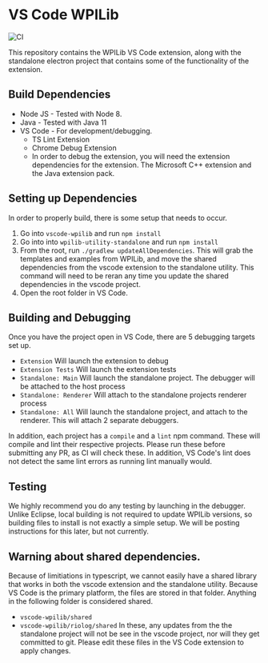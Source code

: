 # VS Code WPILib

![CI](https://github.com/wpilibsuite/vscode-wpilib/workflows/CI/badge.svg)

This repository contains the WPILib VS Code extension, along with the standalone electron project that contains some of the functionality of the extension.


## Build Dependencies
* Node JS - Tested with Node 8.
* Java - Tested with Java 11
* VS Code - For development/debugging.
  * TS Lint Extension
  * Chrome Debug Extension
  * In order to debug the extension, you will need the extension dependencies for the extension. The Microsoft C++ extension and the Java extension pack.

## Setting up Dependencies
In order to properly build, there is some setup that needs to occur.
1. Go into `vscode-wpilib` and run `npm install`
2. Go into into `wpilib-utility-standalone` and run `npm install`
3. From the root, run `./gradlew updateAllDependencies`. This will grab the templates and examples from WPILib, and move the shared dependencies from the vscode extension to the standalone utility. This command will need to be reran any time you update the shared dependencies in the vscode project.
4. Open the root folder in VS Code.

## Building and Debugging
Once you have the project open in VS Code, there are 5 debugging targets set up.
* `Extension` Will launch the extension to debug
* `Extension Tests` Will launch the extension tests
* `Standalone: Main` Will launch the standalone project. The debugger will be attached to the host process
* `Standalone: Renderer` Will attach to the standalone projects renderer process
* `Standalone: All` Will launch the standalone project, and attach to the renderer. This will attach 2 separate debuggers.

In addition, each project has a `compile` and a `lint` npm command. These will compile and lint their respective projects. Please run these before submitting any PR, as CI will check these. In addition, VS Code's lint does not detect the same lint errors as running lint manually would.

## Testing
We highly recommend you do any testing by launching in the debugger. Unlike Eclipse, local building is not required to update WPILib versions, so building files to install is not exactly a simple setup. We will be posting instructions for this later, but not currently.

## Warning about shared dependencies.
Because of limitiations in typescript, we cannot easily have a shared library that works in both the vscode extension and the standalone utility. Because VS Code is the primary platform, the files are stored in that folder. Anything in the following folder is considered shared.
* `vscode-wpilib/shared`
* `vscode-wpilib/riolog/shared`
In these, any updates from the the standalone project will not be see in the vscode project, nor will they get committed to git. Please edit these files in the VS Code extension to apply changes.
